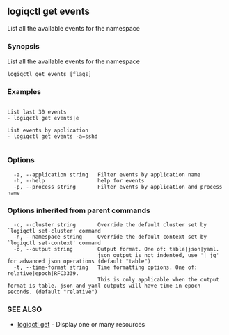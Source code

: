 ## logiqctl get events

List all the available events for the namespace

### Synopsis

List all the available events for the namespace

```
logiqctl get events [flags]
```

### Examples

```

List last 30 events
- logiqctl get events|e

List events by application 
- logiqctl get events -a=sshd


```

### Options

```
  -a, --application string   Filter events by application name
  -h, --help                 help for events
  -p, --process string       Filter events by application and process name
```

### Options inherited from parent commands

```
  -c, --cluster string       Override the default cluster set by `logiqctl set-cluster' command
  -n, --namespace string     Override the default context set by `logiqctl set-context' command
  -o, --output string        Output format. One of: table|json|yaml. 
                             json output is not indented, use '| jq' for advanced json operations (default "table")
  -t, --time-format string   Time formatting options. One of: relative|epoch|RFC3339. 
                             This is only applicable when the output format is table. json and yaml outputs will have time in epoch seconds. (default "relative")
```

### SEE ALSO

* [logiqctl get](logiqctl_get.md)	 - Display one or many resources

